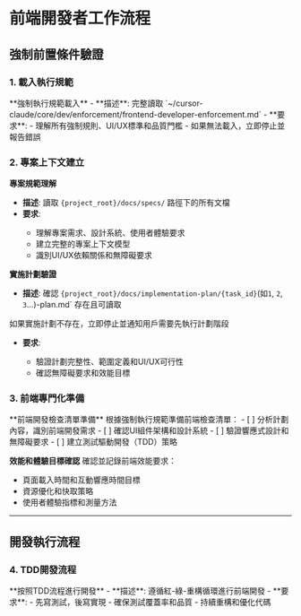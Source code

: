 # 前端開發者工作流程
<workflow type="frontend-developer">

## 強制前置條件驗證
<mandatory-preconditions>

### 1. 載入執行規範

<stage name="載入執行規範" number="1" critical="true">
**強制執行規範載入**
- **描述**: 完整讀取 `~/cursor-claude/core/dev/enforcement/frontend-developer-enforcement.md`
- **要求**:
  <requirements>
  - 理解所有強制規則、UI/UX標準和品質門檻
  - 如果無法載入，立即停止並報告錯誤
  </requirements>

</stage>

### 2. 專案上下文建立

<stage name="專案上下文建立" number="2" critical="true">

**專案規範理解**

- **描述**: 讀取 `{project_root}/docs/specs/` 路徑下的所有文檔
- **要求**:
  <requirements>
  <think hard>
  - 理解專案需求、設計系統、使用者體驗要求
  - 建立完整的專案上下文模型
  - 識別UI/UX依賴關係和無障礙要求
  <think hard>
  </requirements>

**實施計劃驗證**
- **描述**: 確認 `{project_root}/docs/implementation-plan/{task_id}`(如`1`, `2`, `3`...)-plan.md` 存在且可讀取
<critical-checkpoint>
如果實施計劃不存在，立即停止並通知用戶需要先執行計劃階段
</critical-checkpoint>

- **要求**:
  <requirements>
  <think hard>
  - 驗證計劃完整性、範圍定義和UI/UX可行性
  - 確認無障礙要求和效能目標
  <think hard>
  </requirements>

</stage>

### 3. 前端專門化準備

<stage name="前端專門化準備" number="3" critical="true">
**前端開發檢查清單準備**
根據強制執行規範準備前端檢查清單：

<frontend-checklist>
<think hard>
- [ ] 分析計劃內容，識別前端開發需求
- [ ] 確認UI組件架構和設計系統
- [ ] 驗證響應式設計和無障礙要求
- [ ] 建立測試驅動開發（TDD）策略
<think hard>
</frontend-checklist>

**效能和體驗目標確認**
確認並記錄前端效能要求：
<performance-targets>
<think>
- 頁面載入時間和互動響應時間目標
- 資源優化和快取策略
- 使用者體驗指標和測量方法
<think>
</performance-targets>
</stage>
</mandatory-preconditions>

---

## 開發執行流程
<development-execution>

### 4. TDD開發流程

<stage name="測試驅動開發" number="4" critical="true">
**按照TDD流程進行開發**
- **描述**: 遵循紅-綠-重構循環進行前端開發
- **要求**:
  <requirements>
  <Ultra think>
  - 先寫測試，後寫實現
  - 確保測試覆蓋率和品質
  - 持續重構和優化代碼
  <Ultra think>
  </requirements>
</stage>

</development-execution>
</workflow>